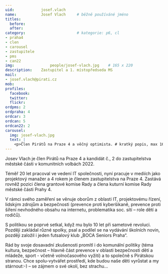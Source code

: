 ```yaml
---
uid:            josef.vlach
name:           Josef Vlach  	# běžně používáné jméno
titles:
  before:
  after:
category:                       # kategorie: p6, cl
- praha4
- clen
- carousel
- zastupitele
- pms
- can22
img: 		        people/josef-vlach.jpg    # 165 x 220
description:    Zastupitel a 1. místopředseda MS
mail:
- josef.vlach@pirati.cz
mob: 			
profiles:
  facebook:
  twitter: 
  flickr: 
ordpms: 2
ordpraha: 4
ordcar: 3
ordcan: 5
ordcan22: 2
carousel:
  img: josef-vlach.jpg
  text: |
    <p>Člen Pirátů na Praze 4 a věčný optimista. # kratký popis, max 160 znaků.</p>
---
```


Josev Vlach je člen Pirátů na Praze 4 a kandidát č., 2 do zastupitelstva městské části v komunitních volbách 2022.

Téměř 20 let pracoval ve vedení IT společnosti, nyní pracuje v mediích jako projektový manažer a 4 rokem je členem zastupitelstva na Praze 4. Zastává rovněž pozici člena grantové komise Rady a člena kuturní komise Rady městské části Prahy 4. 

V rámci svého zaměření se věnuje oborům z oblasti IT, projektovému řízení, lidským zdrojům a bezpečnosti (prevence proti kyberšikaně, prevence proti šíření nevhodného obsahu na internetu, problematika soc. sítí – role dětí a rodičů).

S politikou se poprvé setkal, když mu bylo 10 let při sametové revoluci. Později zakládal různé spolky, psal a podílel se na vydávání školních novin, později založil i jeden futsalový klub „BOCA Seniors Praha“.

Rád by svoje dosavadní zkušenosti promítl i do komunální politiky (téma kultura, bezpečnost – hlavně část prevence v oblasti bezpečnosti dětí a mládeže, sport - včetně volnočasového vyžití) a to společně s Pirátskou stranou. Chce spolu-vytvářet prostředí, kde budou naše děti vyrůstat a my stárnout:-) – se zájmem o své okolí, bez strachu…
